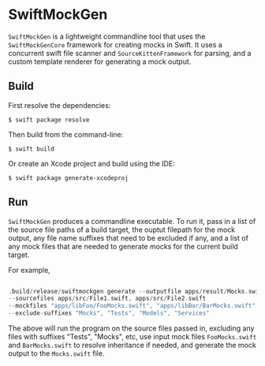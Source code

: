 

# SwiftMockGen

`SwiftMockGen` is a lightweight commandline tool that uses the `SwiftMockGenCore` framework for creating mocks in Swift.  It uses a concurrent swift file scanner and `SourceKittenFramework` for parsing, and a custom template renderer for generating a mock output.  


## Build

First resolve the dependencies:

```
$ swift package resolve
```

Then build from the command-line:

```
$ swift build
```

Or create an Xcode project and build using the IDE:

```
$ swift package generate-xcodeproj 
```

## Run

`SwiftMockGen` produces a commandline executable. To run it, pass in a list of the source file paths of a build target, the ouptut filepath for the mock output, any file name suffixes that need to be excluded if any, and a list of any mock files that are needed to generate mocks for the current build target. 

For example,

```swift

.build/release/swiftmockgen generate --outputfile apps/result/Mocks.swift 
--sourcefiles apps/src/File1.swift, apps/src/File2.swift 
--mockfiles "apps/libFoo/FooMocks.swift", "apps/libBar/BarMocks.swift"
--exclude-suffixes "Mocks", "Tests", "Models", "Services"
```

The above will run the program on the source files passed in, excluding any files with suffixes "Tests", "Mocks", etc, use input mock files `FooMocks.swift` and `BarMocks.swift` to resolve inheritance if needed, and generate the mock output to the `Mocks.swift` file.



